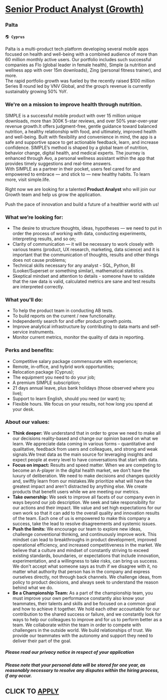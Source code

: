 # [Senior Product Analyst (Growth)](https://www.remotewlb.com/apply/senior-product-analyst-growth)  
### Palta  
#### `🌎 Cyprus`  

Palta is a multi-product tech platform developing several mobile apps focused on health and well-being with a combined audience of more than 60 million monthly active users. Our portfolio includes such successful companies as Flo (global leader in female health), Simple (a nutrition and wellness app with over 15m downloads), Zing (personal fitness trainer), and more.  
The rapid portfolio growth was fueled by the recently raised $100 million Series B round led by VNV Global, and the group’s revenue is currently sustainably growing 50% YoY.

###  **We're on a mission to improve health through nutrition.**

SIMPLE is a successful mobile product with over 15 million unique downloads, more than 300K 5-star reviews, and over 50% year-over-year revenue growth.It offers judgment-free, gentle guidance toward balanced nutrition, a healthy relationship with food, and ultimately, improved health and well-being. Built with flexibility and convenience in mind, the app is a safe and supportive space to get actionable feedback, learn, and increase confidence. SIMPLE’s method is shaped by a global team of nutrition, behavior change, digital health, and medical experts. The journey is enhanced through Avo, a personal wellness assistant within the app that provides timely suggestions and real-time answers.  
With SIMPLE as a partner in their pocket, users feel cared for and empowered to embrace — and stick to — new healthy habits. To learn more, visit simple.life.

Right now we are looking for a talented **Product Analyst** who will join our Growth team and help us grow the application.

Push the pace of innovation and build a future of a healthier world with us!

###  **What we’re looking for:**

  * The desire to structure thoughts, ideas, hypotheses — we need to put in order the process of working with data, conducting experiments, interpreting results, and so on;
  * Clarity of communication — it will be necessary to work closely with various teams (product, UX research, marketing, data science) and it is important that the communication of thoughts, results and other things does not cause problems;
  * Technical skills necessary for any analyst - SQL, Python, BI (Looker/Superset or something similar), mathematical statistics.
  * Skeptical mindset and attention to details - someone have to validate that the raw data is valid, calculated metrics are sane and test results are interpreted correctly.

###  **What you'll do:**

  * To help the product team in conducting AB tests.
  * To build reports on the current / new functionality.
  * Independently search for and offer product growth points.
  * Improve analytical infrastructure by contributing to data marts and self-service instruments.
  * Monitor current metrics, monitor the quality of data in reporting.

###  **Perks and benefits:**

  * Competitive salary package commensurate with experience;
  * Remote, in-office, and hybrid work opportunities;
  * Relocation package (Cyprus);
  * The equipment you need to do your job;
  * A premium SIMPLE subscription;
  * 21 days annual leave, plus bank holidays (those observed where you live);
  * Support to learn English, should you need (or want) to;
  * Flexible hours. We focus on your results, not how long you spend at your desk.

###  **About our values:**

  *  **Think deeper:** We understand that in order to grow we need to make all our decisions reality-based and change our opinion based on what we learn. We appreciate data coming in various forms – quantitative and qualitative, feedback from users and colleagues, and strong and weak signals.We treat data as the main source for leveraging insights and expect people at every level to have conversations that start with data.
  *  **Focus on impact:** Results and speed matter. When we are competing to become an A-player in the digital health market, we don’t have the luxury of deliberation. We need to make decisions and changes quickly and, swiftly learn from our mistakes.We prioritize what will have the greatest impact and aren’t distracted by anything else. We create products that benefit users while we are meeting our metrics.
  *  **Take ownership:** We seek to improve all facets of our company even in ways beyond our job description. We seek and take responsibility for our actions and their impact. We value and set high expectations for our own work so that it can add to the overall quality and innovation results of the team. Each one of us is empowered to make this company a success, take the lead to resolve disagreements and systemic issues.
  *  **Push the limits:** We encourage our team to explore new ideas, challenge conventional thinking, and continuously improve work. This mindset can lead to breakthroughs in product development, improved operational efficiency, and increased competitiveness in the market. We believe that a culture and mindset of constantly striving to exceed existing standards, boundaries, or expectations that include innovation, experimentation, and a willingness to take risks, can bring us success. We don't accept what someone says as truth if we disagree with it, no matter what authority that person has in the company and express ourselves directly, not through back channels. We challenge ideas, from policy to product decisions, and always seek to understand the reason behind what we do.
  *  **Be a Championship Team:** As a part of the championship team, you must improve your own performance constantly also know your teammates, their talents and skills and be focused on a common goal and how to achieve it together. We hold each other accountable for our contribution to the shared success or failure, and we constantly look for ways to help our colleagues to improve and for us to perform better as a team. We collaborate within the team in order to compete with challengers in the outside world. We build relationships of trust. We provide our teammates with the autonomy and support they need to deliver their part of the goal. 

##### _Please read our privacy notice in respect of your application_

#####  _Please note that your personal data will be stored for one year, as reasonably necessary to resolve any disputes within the hiring process, if any occur._

  
## CLICK TO [APPLY](https://www.remotewlb.com/apply/senior-product-analyst-growth)


